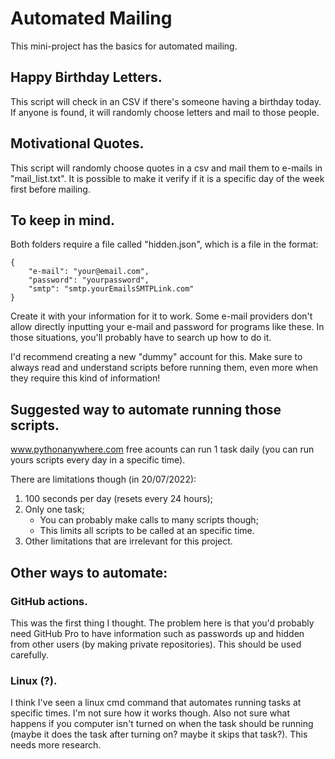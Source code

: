 # Automated Mailing

This mini-project has the basics for automated mailing.

## Happy Birthday Letters.

This script will check in an CSV if there's someone having a birthday today. If anyone is found, it will randomly choose letters and mail to those people.

## Motivational Quotes.

This script will randomly choose quotes in a csv and mail them to e-mails in "mail_list.txt". It is possible to make it verify if it is a specific day of the week first before mailing.

## To keep in mind.

Both folders require a file called "hidden.json", which is a file in the format:
```
{
    "e-mail": "your@email.com",
    "password": "yourpassword",
    "smtp": "smtp.yourEmailsSMTPLink.com"
}
```

Create it with your information for it to work. Some e-mail providers don't allow directly inputting your e-mail and password for programs like these. In those situations, you'll probably have to search up how to do it.

I'd recommend creating a new "dummy" account for this. Make sure to always read and understand scripts before running them, even more when they require this kind of information!

## Suggested way to automate running those scripts.

www.pythonanywhere.com free acounts can run 1 task daily (you can run yours scripts every day in a specific time).

There are limitations though (in 20/07/2022):
1. 100 seconds per day (resets every 24 hours);
2. Only one task;
    - You can probably make calls to many scripts though;
    - This limits all scripts to be called at an specific time.
3. Other limitations that are irrelevant for this project.

## Other ways to automate:

### GitHub actions.

This was the first thing I thought. The problem here is that you'd probably need GitHub Pro to have information such as passwords up and hidden from other users (by making private repositories). This should be used carefully.

### Linux (?).

I think I've seen a linux cmd command that automates running tasks at specific times. I'm not sure how it works though. Also not sure what happens if you computer isn't turned on when the task should be running (maybe it does the task after turning on? maybe it skips that task?). This needs more research.

